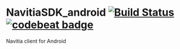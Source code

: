 # NavitiaSDK_android [![Build Status](https://travis-ci.org/CanalTP/NavitiaSDK_android.svg?branch=master)](https://travis-ci.org/CanalTP/NavitiaSDK_android) [![codebeat badge](https://codebeat.co/badges/21a06f87-7ada-442e-ba4b-efcd55ec9748)](https://codebeat.co/projects/github-com-canaltp-navitiasdk_android-master)
Navitia client for Android
